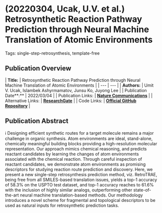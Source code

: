 # (20220304, Ucak, U.V. et al.) Retrosynthetic Reaction Pathway Prediction through Neural Machine Translation of Atomic Environments

Tags: single-step-retrosynthesis, template-free

## Publication Overview

| **Title:**  | Retrosynthetic Reaction Pathway Prediction through Neural Machine Translation of
Atomic Environments |
| --- | --- |
| **Authors:**  | Umit V. Ucak, Islambek Ashyrmamatov, Junsu Ko, Juyong Lee |
| Publication Date**:**  | 2022/03/04 |
| Publication Links: | [**Nature Communications**](https://www.nature.com/articles/s41467-022-28857-w) |
| Alternative Links: | [**ResearchGate**](https://www.researchgate.net/publication/359023755_Retrosynthetic_reaction_pathway_prediction_through_neural_machine_translation_of_atomic_environments) |
| Code Links: | [**Official GitHub Repository**](https://github.com/knu-lcbc/RetroTRAE) |

## Publication Abstract

<aside>
ℹ️ Designing efficient synthetic routes for a target molecule remains a major challenge in organic synthesis. Atom environments are ideal, stand-alone, chemically meaningful building blocks providing a high-resolution molecular representation. Our approach mimics chemical reasoning, and predicts reactant candidates by learning the changes of atom environments associated with the chemical reaction. Through careful inspection of reactant candidates, we demonstrate atom environments as promising descriptors for studying reaction route prediction and discovery. Here, we present a new single-step retrosynthesis prediction method, viz. RetroTRAE, being free from all SMILES-based translation issues, yields a top-1 accuracy of 58.3% on the USPTO test dataset, and top-1 accuracy reaches to 61.6% with the inclusion of highly similar analogs, outperforming other state-of-the-art neural machine translation-based methods. Our methodology introduces a novel scheme for fragmental and topological descriptors to be used as natural inputs for retrosynthetic prediction tasks.

</aside>